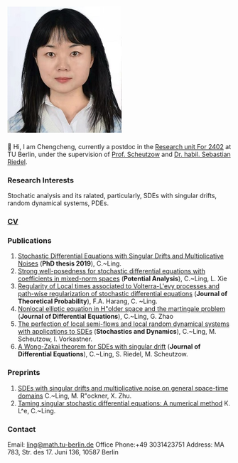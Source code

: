 ## ![Chengcheng Ling](picture_3.jpg)

 :rose:  Hi,  I am Chengcheng,  currently a postdoc in the [Research unit For 2402](https://sites.google.com/site/researchunitfor2402/)  at TU Berlin, under the supervision of [Prof. Scheutzow](https://page.math.tu-berlin.de/~scheutzow/) and [Dr. habil. Sebastian Riedel](https://www.analysis.uni-hannover.de/en/institute/people/sebastian-riedel/).

### Research Interests

Stochatic analysis and its ralated, particularly, SDEs with singular drifts, random dynamical systems, PDEs.

### [CV](cv_CCL.pdf)


### Publications

1. [Stochastic Differential Equations with Singular Drifts and Multiplicative Noises](https://pub.uni-bielefeld.de/record/2941478) (**PhD thesis 2019**), C.~Ling. 
2. [Strong well-posedness for stochastic differential equations with coefficients in mixed-norm spaces](https://arxiv.org/pdf/2002.07097.pdf.) (**Potential Analysis**), C.~Ling, L. Xie 
3. [Regularity of Local times associated to Volterra-L\'evy processes and  path-wise regularization of stochastic differential equations](https://arxiv.org/pdf/2007.01093.pdf.) (**Journal of Theoretical Probability**), F.A. Harang, C. ~Ling.  
4. [Nonlocal elliptic equation in H\"older space and the martingale problem](https://arxiv.org/pdf/1907.00588v1.pdf) (**Journal of Differential Equations**), C.~Ling, G. Zhao 
5. [The perfection of local semi-flows and local random dynamical systems with applications to SDEs](https://arxiv.org/pdf/2109.00206.pdf) (**Stochastics and Dynamics**), C.~Ling, M. Scheutzow, I. Vorkastner. 
6. [A Wong-Zakai theorem for SDEs with singular drift](https://arxiv.org/pdf/2109.12158.pdf) (**Journal of Differential Equations**), C.~Ling, S. Riedel, M. Scheutzow. 


### Preprints

1. [SDEs with singular drifts and multiplicative noise on general space-time domains](https://arxiv.org/pdf/1910.03989.pdf.)  C.~Ling, M. R\"ockner, X. Zhu.
2. [Taming singular stochastic differential equations: A numerical method](https://arxiv.org/pdf/2110.01343.pdf) K. L^e, C.~Ling.




### Contact

Email: ling@math.tu-berlin.de
Office Phone:+49 3031423751
Address: MA 783, Str. des 17. Juni 136, 10587 Berlin

